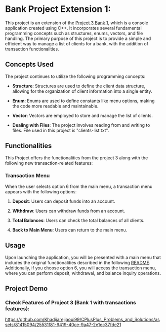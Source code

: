# Bank Project Extension 1:

This project is an extension of the <a href = "https://github.com/Khadijarejjaoui99/CPlusPlus_Problems_and_Solutions/tree/main/CPlusPlus-Projects/Project-3">Project 3 Bank 1</a>, which is a console application created using C++. It incorporates several fundamental programming concepts such as structures, enums, vectors, and file handling. The primary purpose of this project is to provide a simple and efficient way to manage a list of clients for a bank, with the addition of transaction functionalities.

## Concepts Used

The project continues to utilize the following programming concepts:

- **Structure**: Structures are used to define the client data structure, allowing for the organization of client information into a single entity.

- **Enum**: Enums are used to define constants like menu options, making the code more readable and maintainable.

- **Vector**: Vectors are employed to store and manage the list of clients.

- **Dealing with Files**: The project involves reading from and writing to files. File used in this project is "clients-list.txt".

## Functionalities

This Project offers the functionalities from the project 3 along with the following new transaction-related features:

### Transaction Menu

When the user selects option 6 from the main menu, a transaction menu appears with the following options:

1. **Deposit**: Users can deposit funds into an account.

2. **Withdraw**: Users can withdraw funds from an account.

3. **Total Balances**: Users can check the total balances of all clients.

4. **Back to Main Menu**: Users can return to the main menu.

## Usage

Upon launching the application, you will be presented with a main menu that includes the original functionalities described in the following <a href = "https://github.com/Khadijarejjaoui99/CPlusPlus_Problems_and_Solutions/blob/main/CPlusPlus-Projects/Project-3/README.md">README</a>. Additionally, if you choose option 6, you will access the transaction menu, where you can perform deposit, withdrawal, and balance inquiry operations.

## Project Demo

### Check Features of Project 3 (Bank 1 with transactions features):

https://github.com/Khadijarejjaoui99/CPlusPlus_Problems_and_Solutions/assets/81415094/25531f81-9419-40ce-9a47-2e1ec37fde21
